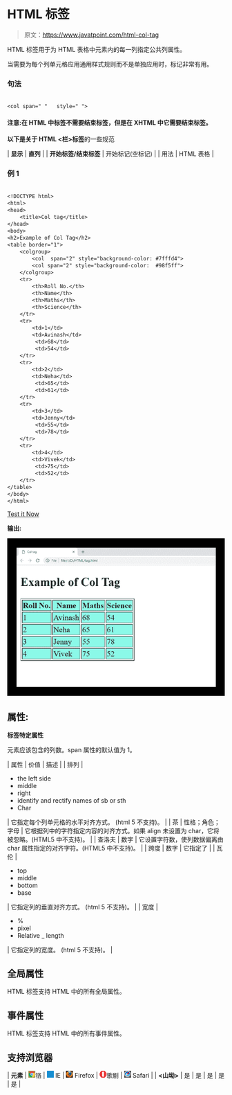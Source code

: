 # HTML 标签

> 原文：<https://www.javatpoint.com/html-col-tag>

HTML 标签用于为 HTML 表格中元素内的每一列指定公共列属性。

当需要为每个列单元格应用通用样式规则而不是单独应用时，标记非常有用。

### 句法

```

<col span=" "   style=" ">

```

#### 注意:在 HTML 中标签不需要结束标签，但是在 XHTML 中它需要结束标签。

**以下是关于 HTML <栏>标签**的一些规范

| **显示** | **直列** |
| **开始标签/结束标签** | 开始标记(空标记) |
| 用法 | HTML 表格 |

### 例 1

```

<!DOCTYPE html>
<html>
<head>
	<title>Col tag</title>
</head>
<body>
<h2>Example of Col Tag</h2>
<table border="1">
	<colgroup>
		<col  span="2" style="background-color: #7fffd4">
		<col span="2" style="background-color: 	#98f5ff">
	</colgroup>
	<tr>
		<th>Roll No.</th>
		<th>Name</th>
		<th>Maths</th>
		<th>Science</th>
	</tr>
	<tr>
		<td>1</td>
		<td>Avinash</td>
		 <td>68</td>
		 <td>54</td>
	</tr>
	<tr>
		<td>2</td>
		<td>Neha</td>
		 <td>65</td>
		 <td>61</td>
	</tr>
	<tr>
		<td>3</td>
		<td>Jenny</td>
		 <td>55</td>
		 <td>78</td>
	</tr>
	<tr>
		<td>4</td>
		<td>Vivek</td>
		 <td>75</td>
		 <td>52</td>
	</tr>
</table>
</body>
</html>

```

[Test it Now](https://www.javatpoint.com/oprweb/test.jsp?filename=htmlcoltag)

**输出:**

![HTML col tag](img/2cc2f971507a2a106e3e6887d5adb778.png)

## 属性:

**标签特定属性**

元素应该包含的列数。span 属性的默认值为 1。

| 属性 | 价值 | 描述 |
| 排列 | 

*   the left side
*   middle
*   right
*   identify and rectify names of sb or sth
*   Char

 | 它指定每个列单元格的水平对齐方式。
(html 5 不支持)。 |
| 茶 | 性格；角色；字母 | 它根据列中的字符指定内容的对齐方式。如果 align 未设置为 char，它将被忽略。(HTML5 中不支持)。 |
| 查洛夫 | 数字 | 它设置字符数，使列数据偏离由 char 属性指定的对齐字符。(HTML5 中不支持)。 |
| 跨度 | 数字 | 它指定了 |<colgroup><col></colgroup>
| 瓦伦 | 

*   top
*   middle
*   bottom
*   base

 | 它指定列的垂直对齐方式。
(html 5 不支持)。 |
| 宽度 | 

*   %
*   pixel
*   Relative _ length

 | 它指定列的宽度。
(html 5 不支持)。 |

## 全局属性

HTML 标签支持 HTML 中的所有全局属性。

## 事件属性

HTML 标签支持 HTML 中的所有事件属性。

## 支持浏览器

| **元素** | ![chrome browser](img/4fbdc93dc2016c5049ed108e7318df19.png)铬 | ![ie browser](img/83dd23df1fe8373fd5bf054b2c1dd88b.png) IE | ![firefox browser](img/4f001fff393888a8a807ed29b28145d1.png) Firefox | ![opera browser](img/6cad4a592cc69a052056a0577b4aac65.png)歌剧 | ![safari browser](img/a0f6a9711a92203c5dc5c127fe9c9fca.png) Safari |
| **<山坳>** | 是 | 是 | 是 | 是 | 是 |